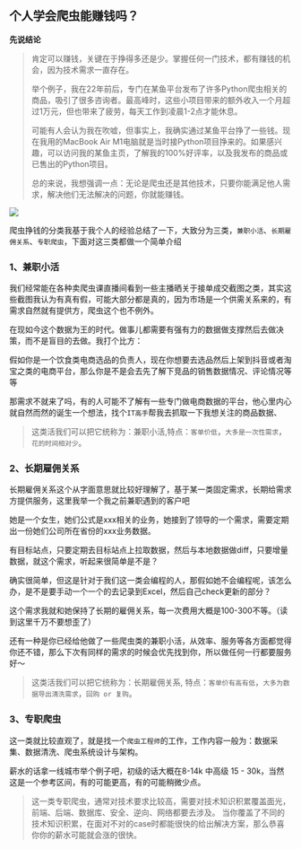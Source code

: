## 个人学会爬虫能赚钱吗？

**先说结论**
>肯定可以赚钱，关键在于挣得多还是少。掌握任何一门技术，都有赚钱的机会，因为技术需求一直存在。
>
>举个例子，我在22年前后，专门在某鱼平台发布了许多Python爬虫相关的商品，吸引了很多咨询者。最高峰时，这些小项目带来的额外收入一个月超过1万元，但也带来了疲劳，每天工作到凌晨1-2点才能休息。
>
>可能有人会认为我在吹嘘，但事实上，我确实通过某鱼平台挣了一些钱。现在我用的MacBook Air M1电脑就是当时接Python项目挣来的。如果感兴趣，可以访问我的某鱼主页，了解我的100%好评率，以及我发布的商品或已售出的Python项目。
>
>总的来说，我想强调一点：无论是爬虫还是其他技术，只要你能满足他人需求，解决他们无法解决的问题，你就能赚钱。

![](../static/images/100000001.png)

爬虫挣钱的分类我基于我个人的经验总结了一下，大致分为三类，`兼职小活`、`长期雇佣关系`、`专职爬虫`，下面对这三类都做一个简单介绍

### 1、兼职小活
我们经常能在各种卖爬虫课直播间看到一些主播晒关于接单成交截图之类，其实这些截图我认为有真有假，可能大部分都是真的，因为市场是一个供需关系来的，有需求自然就有提供方，爬虫这个也不例外。

在现如今这个数据为王的时代。做事儿都需要有强有力的数据做支撑然后去做决策，而不是盲目的去做。我打个比方：

假如你是一个饮食类电商选品的负责人，现在你想要去选品然后上架到抖音或者淘宝之类的电商平台，那么你是不是会去先了解下竞品的销售数据情况、评论情况等等

那需求不就来了吗，有的人可能不了解有一些专门做电商数据的平台，他心里内心就自然而然的诞生一个想法，找个`IT高手`帮我去抓取一下我想关注的商品数据、

> 这类活我们可以把它统称为：兼职小活,特点：`客单价低`，`大多是一次性需求`，`花的时间相对少`。

### 2、长期雇佣关系
长期雇佣关系这个从字面意思就比较好理解了，基于某一类固定需求，长期给需求方提供服务，这里我举一个我之前兼职遇到的客户吧

她是一个女生，她们公式是xxx相关的业务，她接到了领导的一个需求，需要定期出一份她们公司所在省份的xxx业务数据。

有目标站点，只要定期去目标站点上拉取数据，然后与本地数据做diff，只要增量数据，就这个需求，听起来很简单是不是？

确实很简单，但这是针对于我们这一类会编程的人，那假如她不会编程呢，该怎么办，是不是要手动一个一个的去记录到Excel，然后自己check更新的部分？

这个需求我就和她保持了长期的雇佣关系，每一次费用大概是100-300不等。（读到这里千万不要想歪了）

还有一种是你已经给他做了一些爬虫类的兼职小活，从效率、服务等各方面都觉得你还不错，那么下次有同样的需求的时候会优先找到你，所以做任何一行都要服务好～

> 这类活我们可以把它统称为：长期雇佣关系, 特点：`客单价有高有低`，`大多为数据导出清洗需求`，`回购 or 复购`。

### 3、专职爬虫
这一类就比较直观了，就是找一个`爬虫工程师`的工作，工作内容一般为：数据采集、数据清洗、爬虫系统设计与架构。

薪水的话拿一线城市举个例子吧，初级的话大概在8-14k 中高级 15 - 30k，当然这是一个参考区间，有的可能更高，有的可能稍微少点。

> 这一类专职爬虫，通常对技术要求比较高，需要对技术知识积累覆盖面光，前端、后端、数据库、安全、逆向、网络都要去涉及。
> 当你覆盖了不同的技术知识积累，在面对不对的case时都能很快的给出解决方案，那么恭喜你你的薪水可能就会涨的很快。
